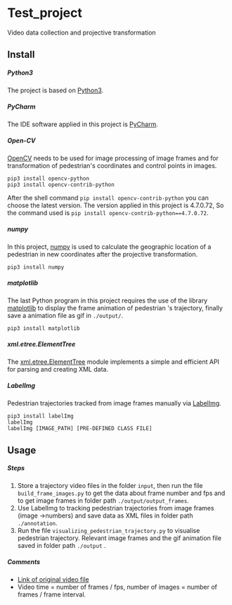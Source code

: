 # Test_project

Video data collection and projective transformation

## Install

##### Python3

The project is based on [Python3](https://www.python.org/downloads/).

##### PyCharm

The IDE software applied in this project is [PyCharm](https://www.jetbrains.com/pycharm/download/).

##### Open-CV

[OpenCV](https://opencv.org/releases/) needs to be used for image processing of image frames and for transformation of pedestrian's coordinates and control points in images.

```shell
pip3 install opencv-python
pip3 install opencv-contrib-python
```

After the shell command `pip install opencv-contrib-python` you can choose the latest version. The version applied in this project is 4.7.0.72, So the command used is `pip install opencv-contrib-python==4.7.0.72`.

##### numpy

In this project, [numpy](https://numpy.org/install/) is used to calculate the geographic location of a pedestrian in new coordinates after the projective transformation.

```shell
pip3 install numpy
```

##### matplotlib

The last Python program in this project requires the use of the library [matplotlib](https://matplotlib.org/stable/index.html) to display the frame animation of pedestrian 's trajectory, finally save a animation file as gif in `./output/`.

```shell
pip3 install matplotlib
```

##### xml.etree.ElementTree

The [xml.etree.ElementTree](https://docs.python.org/3/library/xml.etree.elementtree.html#module-xml.etree.ElementTree) module implements a simple and efficient API for parsing and creating XML data.

##### LabelImg

Pedestrian trajectories tracked from image frames manually via [LabelImg](https://github.com/heartexlabs/labelImg#use-docker).

```shell
pip3 install labelImg
labelImg
labelImg [IMAGE_PATH] [PRE-DEFINED CLASS FILE]
```

## Usage

##### Steps

1. Store a trajectory video files in the folder `input`, then run the file `build_frame_images.py` to get the data about frame number and fps and to get image frames in folder path `./output/output_frames`.
2. Use LabelImg to tracking pedestrian trajectories from image frames (image ->numbers) and save data as XML files in folder path `./annotation`.
3. Run the file `visualizing_pedestrian_trajectory.py` to visualise pedestrian trajectory. Relevant image frames and the gif animation file saved in folder path `./output` .

##### Comments

* [Link of original video file](https://seafile.cloud.uni-hannover.de/f/6976b0dd3f9d4e5aae58/)
* Video time = number of frames / fps, number of images = number of frames / frame interval.
